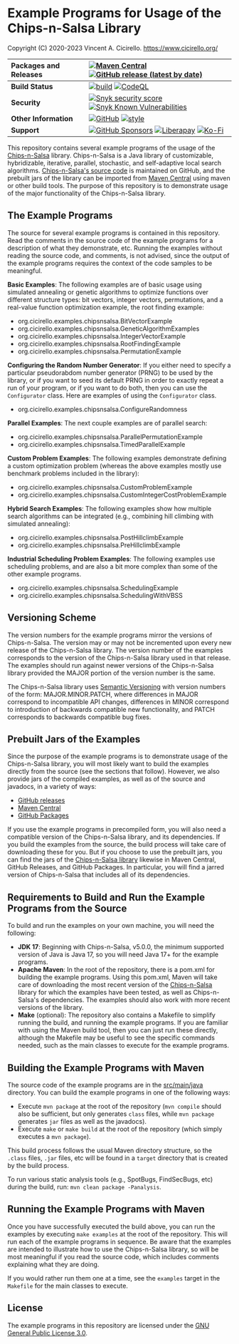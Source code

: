 # Example Programs for Usage of the Chips-n-Salsa Library

Copyright (C) 2020-2023 Vincent A. Cicirello. https://www.cicirello.org/

| __Packages and Releases__ | [![Maven Central](https://img.shields.io/maven-central/v/org.cicirello/chips-n-salsa-examples.svg?label=Maven%20Central&logo=apachemaven)](https://central.sonatype.com/artifact/org.cicirello/chips-n-salsa-examples/) [![GitHub release (latest by date)](https://img.shields.io/github/v/release/cicirello/chips-n-salsa-examples?logo=GitHub)](https://github.com/cicirello/chips-n-salsa-examples/releases) |
| :--- | :--- |
| __Build Status__ | [![build](https://github.com/cicirello/chips-n-salsa-examples/workflows/build/badge.svg)](https://github.com/cicirello/chips-n-salsa-examples/actions/workflows/build.yml) [![CodeQL](https://github.com/cicirello/chips-n-salsa-examples/actions/workflows/codeql-analysis.yml/badge.svg)](https://github.com/cicirello/chips-n-salsa-examples/actions/workflows/codeql-analysis.yml) |
| __Security__ | [![Snyk security score](https://snyk-widget.herokuapp.com/badge/mvn/org.cicirello/chips-n-salsa-examples/badge.svg)](https://snyk.io/vuln/maven%3Aorg.cicirello%3Achips-n-salsa-examples) [![Snyk Known Vulnerabilities](https://snyk.io/test/github/cicirello/chips-n-salsa-examples/badge.svg)](https://snyk.io/test/github/cicirello/chips-n-salsa-examples) |
| __Other Information__ | [![GitHub](https://img.shields.io/github/license/cicirello/chips-n-salsa-examples)](https://github.com/cicirello/chips-n-salsa-examples/blob/main/LICENSE) [![style](https://img.shields.io/badge/style-Google%20Java%20Style-informational)](https://google.github.io/styleguide/javaguide.html) |
| __Support__ | [![GitHub Sponsors](https://img.shields.io/badge/sponsor-30363D?logo=GitHub-Sponsors&logoColor=#EA4AAA)](https://github.com/sponsors/cicirello) [![Liberapay](https://img.shields.io/badge/Liberapay-F6C915?logo=liberapay&logoColor=black)](https://liberapay.com/cicirello) [![Ko-Fi](https://img.shields.io/badge/Ko--fi-F16061?logo=ko-fi&logoColor=white)](https://ko-fi.com/cicirello) |

This repository contains several example programs of the usage of the [Chips-n-Salsa](https://chips-n-salsa.cicirello.org) 
library. Chips-n-Salsa is a Java library of customizable, hybridizable, iterative, parallel, stochastic, and self-adaptive 
local search algorithms. [Chips-n-Salsa's source code](https://github.com/cicirello/Chips-n-Salsa) is maintained on GitHub,
and the prebuilt jars of the library can be imported from [Maven Central](https://central.sonatype.com/artifact/org.cicirello/chips-n-salsa/) 
using maven or other build tools. The purpose of this repository is to demonstrate usage of the major functionality of the
Chips-n-Salsa library.

## The Example Programs

The source for several example programs is contained in this repository.
Read the comments in the source code of the example programs 
for a description of what they demonstrate, etc. Running the 
examples without reading the source code, and comments, 
is not advised, since the output of the example programs 
requires the context of the code samples to be meaningful.

__Basic Examples__: The following 
examples are of basic usage using simulated annealing or genetic algorithms to optimize
functions over different structure types: bit vectors, integer vectors,
permutations, and a real-value function optimization example, the root finding 
example:
* org.cicirello.examples.chipsnsalsa.BitVectorExample
* org.cicirello.examples.chipsnsalsa.GeneticAlgorithmExamples
* org.cicirello.examples.chipsnsalsa.IntegerVectorExample
* org.cicirello.examples.chipsnsalsa.RootFindingExample
* org.cicirello.examples.chipsnsalsa.PermutationExample

__Configuring the Random Number Generator__: If you either need to specify a particular
pseudorabdom number generator (PRNG) to be used by the library, or if you want to seed its 
default PRNG in order to exactly repeat a run of your program, or if you want to do both,
then you can use the `Configurator` class. Here are examples of using the `Configurator` class.
* org.cicirello.examples.chipsnsalsa.ConfigureRandomness

__Parallel Examples__: The next couple examples are of parallel search:
* org.cicirello.examples.chipsnsalsa.ParallelPermutationExample
* org.cicirello.examples.chipsnsalsa.TimedParallelExample

__Custom Problem Examples__: The following examples demonstrate defining a custom optimization
problem (whereas the above examples mostly use benchmark problems
included in the library):
* org.cicirello.examples.chipsnsalsa.CustomProblemExample
* org.cicirello.examples.chipsnsalsa.CustomIntegerCostProblemExample

__Hybrid Search Examples__: The following examples show how multiple search algorithms can be
integrated (e.g., combining hill climbing with simulated annealing):
* org.cicirello.examples.chipsnsalsa.PostHillclimbExample
* org.cicirello.examples.chipsnsalsa.PreHillclimbExample

__Industrial Scheduling Problem Examples__: The following examples use scheduling 
problems, and are also a bit more complex than some of the other example programs.
* org.cicirello.examples.chipsnsalsa.SchedulingExample
* org.cicirello.examples.chipsnsalsa.SchedulingWithVBSS


## Versioning Scheme

The version numbers for the example programs mirror the versions of
Chips-n-Salsa. The version may or may not be incremented upon every new release
of the Chips-n-Salsa library. The version number of the examples corresponds
to the version of the Chips-n-Salsa library used in that release.
The examples should run against newer versions of the Chips-n-Salsa library
provided the MAJOR portion of the version number is the same.  

The Chips-n-Salsa library uses [Semantic Versioning](https://semver.org/) with 
version numbers of the form: MAJOR.MINOR.PATCH, where differences 
in MAJOR correspond to incompatible API changes, differences in MINOR 
correspond to introduction of backwards compatible new functionality, 
and PATCH corresponds to backwards compatible bug fixes.

## Prebuilt Jars of the Examples

Since the purpose of the example programs is to demonstrate usage of the
Chips-n-Salsa library, you will most likely want to build the examples
directly from the source (see the sections that follow).  However, we
also provide jars of the compiled examples, as well as of the source and javadocs, 
in a variety of ways:
* [GitHub releases](https://github.com/cicirello/chips-n-salsa-examples/releases)
* [Maven Central](https://central.sonatype.com/artifact/org.cicirello/chips-n-salsa-examples/)
* [GitHub Packages](https://github.com/cicirello?tab=packages&repo_name=chips-n-salsa-examples)

If you use the example programs in precompiled form, you will also need
a compatible version of the Chips-n-Salsa library, and its dependencies. If you
build the examples from the source, the build process will take care of downloading these
for you. But if you choose to use the prebuilt jars, you can find the jars
of the [Chips-n-Salsa library](https://github.com/cicirello/Chips-n-Salsa) 
likewise in Maven Central, GitHub Releases, and GitHub Packages.  In particular,
you will find a jarred version of Chips-n-Salsa that includes all of its dependencies.

## Requirements to Build and Run the Example Programs from the Source

To build and run the examples on your own machine, you will need the following:
* __JDK 17__: Beginning with Chips-n-Salsa, v5.0.0, the minimum supported version of Java is
  Java 17, so you will need Java 17+ for the example programs. 
* __Apache Maven__: In the root of the repository, there is a pom.xml for building the example programs. Using this pom.xml, Maven will take care of downloading the most recent version of the [Chips-n-Salsa](https://chips-n-salsa.cicirello.org/) library for which the examples have been tested, as well as Chips-n-Salsa's dependencies. The examples should also work with more recent versions of the library.
* __Make__ (optional): The repository also contains a Makefile to simplify running the build, and running the example programs. If you are familiar with using the Maven build tool, then you can just run these directly, although the Makefile may be useful to see the specific commands needed, such as the main classes to execute for the example programs.

## Building the Example Programs with Maven

The source code of the example programs are
in the [src/main/java](src/main/java) directory.  You can build the example 
programs in one of the following ways:
* Execute `mvn package` at the root of the repository (`mvn compile` should also be sufficient, but only generates `class` files, while `mvn package` generates `jar` files as well as the javadocs).
* Execute `make` or `make build` at the root of the repository (which simply executes a `mvn package`). 

This build process follows the usual Maven directory structure, so 
the `.class` files, `.jar` files, etc will be found in a `target` 
directory that is created by the build process.

To run various static analysis tools (e.g., SpotBugs, FindSecBugs, etc) during
the build, run: `mvn clean package -Panalysis`.

## Running the Example Programs with Maven

Once you have successfully executed the build above, you can run the 
examples by executing `make examples` at the root of the 
repository. This will run each of the example programs in sequence.
Be aware that the examples are intended to illustrate how to use
the Chips-n-Salsa library, so will be most meaningful if you read the
source code, which includes comments explaining what they are doing.

If you would rather run them one at a time, see the `examples` target
in the `Makefile` for the main classes to execute.

## License

The example programs in this repository are licensed under 
the [GNU General Public License 3.0](https://www.gnu.org/licenses/gpl-3.0.en.html).
